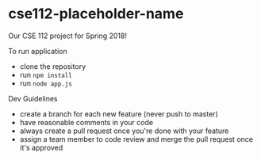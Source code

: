 # cse112-placeholder-name
Our CSE 112 project for Spring 2018!

To run application
- clone the repository
- run `npm install`
- run `node app.js` 


Dev Guidelines
- create a branch for each new feature (never push to master)
- have reasonable comments in your code
- always create a pull request once you're done with your feature
- assign a team member to code review and merge the pull request once it's approved 
